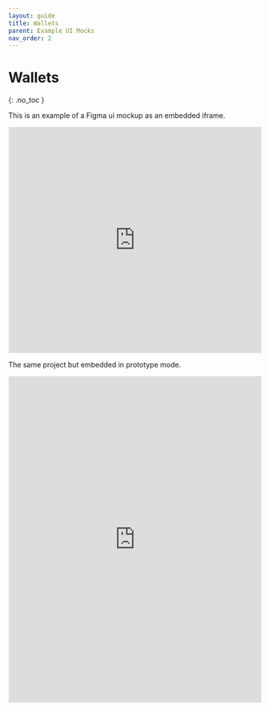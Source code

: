 ```yaml
---
layout: guide
title: Wallets
parent: Example UI Mocks
nav_order: 2
---
```


# Wallets
{: .no_toc }


This is an example of a Figma ui mockup as an embedded iframe.

<iframe style="border: 1px solid rgba(0, 0, 0, 0.05);" width="100%" height="450" src="https://www.figma.com/embed?embed_host=share&url=https%3A%2F%2Fwww.figma.com%2Ffile%2FW80RhVgxe3v7izYHjVL7Nq%2FExample-Figma-UI%3Fnode-id%3D0%253A1&chrome=DOCUMENTATION" allowfullscreen></iframe>

The same project but embedded in prototype mode.

<iframe style="border: 1px solid rgba(0, 0, 0, 0.05);" width="100%" height="650" src="https://www.figma.com/embed?embed_host=share&url=https%3A%2F%2Fwww.figma.com%2Fproto%2FW80RhVgxe3v7izYHjVL7Nq%2FExample-Figma-UI%3Fnode-id%3D1%253A2%26viewport%3D879%252C369%252C0.6465588212013245%26scaling%3Dscale-down&chrome=DOCUMENTATION" allowfullscreen></iframe>

